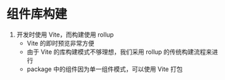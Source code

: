 # 组件库构建

1. 开发时使用 Vite，而构建使用 rollup
    - Vite 的即时预览非常方便
    - 由于 Vite 的库构建模式不够理想，我们采用 rollup 的传统构建流程来进行
    - package 中的组件因为单一组件模式，可以使用 Vite 打包
